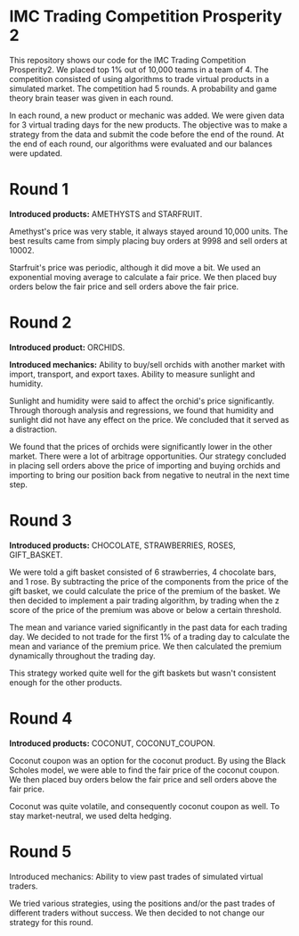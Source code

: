 # IMC Trading Competition Prosperity 2
This repository shows our code for the IMC Trading Competition Prosperity2. We placed top 1% out of 10,000 teams in a team of 4. The competition consisted of using algorithms to trade virtual products in a simulated market. The competition had 5 rounds. A probability and game theory brain teaser was given in each round.

In each round, a new product or mechanic was added. We were given data for 3 virtual trading days for the new products. The objective was to make a strategy from the data and submit the code before the end of the round. At the end of each round, our algorithms were evaluated and our balances were updated.

# Round 1
**Introduced products:** AMETHYSTS and STARFRUIT.

Amethyst's price was very stable, it always stayed around 10,000 units. The best results came from simply placing buy orders at 9998 and sell orders at 10002.

Starfruit's price was periodic, although it did move a bit. We used an exponential moving average to calculate a fair price. We then placed buy orders below the fair price and sell orders above the fair price.

# Round 2
**Introduced product:** ORCHIDS.

**Introduced mechanics:** Ability to buy/sell orchids with another market with import, transport, and export taxes. Ability to measure sunlight and humidity.

Sunlight and humidity were said to affect the orchid's price significantly. Through thorough analysis and regressions, we found that humidity and sunlight did not have any effect on the price. We concluded that it served as a distraction.

We found that the prices of orchids were significantly lower in the other market. There were a lot of arbitrage opportunities. Our strategy concluded in placing sell orders above the price of importing and buying orchids and importing to bring our position back from negative to neutral in the next time step.

# Round 3
**Introduced products:** CHOCOLATE, STRAWBERRIES, ROSES, GIFT_BASKET.

We were told a gift basket consisted of 6 strawberries, 4 chocolate bars, and 1 rose. By subtracting the price of the components from the price of the gift basket, we could calculate the price of the premium of the basket. We then decided to implement a pair trading algorithm, by trading when the z score of the price of the premium was above or below a certain threshold.

The mean and variance varied significantly in the past data for each trading day. We decided to not trade for the first 1% of a trading day to calculate the mean and variance of the premium price. We then calculated the premium dynamically throughout the trading day.

This strategy worked quite well for the gift baskets but wasn't consistent enough for the other products.

# Round 4
**Introduced products:** COCONUT, COCONUT_COUPON.

Coconut coupon was an option for the coconut product. By using the Black Scholes model, we were able to find the fair price of the coconut coupon. We then placed buy orders below the fair price and sell orders above the fair price.

Coconut was quite volatile, and consequently coconut coupon as well. To stay market-neutral, we used delta hedging.

# Round 5
Introduced mechanics: Ability to view past trades of simulated virtual traders.

We tried various strategies, using the positions and/or the past trades of different traders without success. We then decided to not change our strategy for this round.
